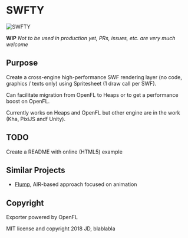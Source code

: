 # SWFTY

![SWFTY](https://github.com/starburst997/SWFTY/raw/master/ref/swfty.gif)

**WIP** *Not to be used in production yet, PRs, issues, etc. are very much welcome*

## Purpose
Create a cross-engine high-performance SWF rendering layer (no code, graphics / texts only) using Spritesheet (1 draw call per SWF).

Can facilitate migration from OpenFL to Heaps or to get a performance boost on OpenFL.

Currently works on Heaps and OpenFL but other engine are in the work (Kha, PixiJS andf Unity).

## TODO
Create a README with online (HTML5) example

## Similar Projects

* [Flump](https://github.com/tconkling/flump), AIR-based approach focused on animation

## Copyright
Exporter powered by OpenFL

MIT license and copyright 2018 JD, blablabla
